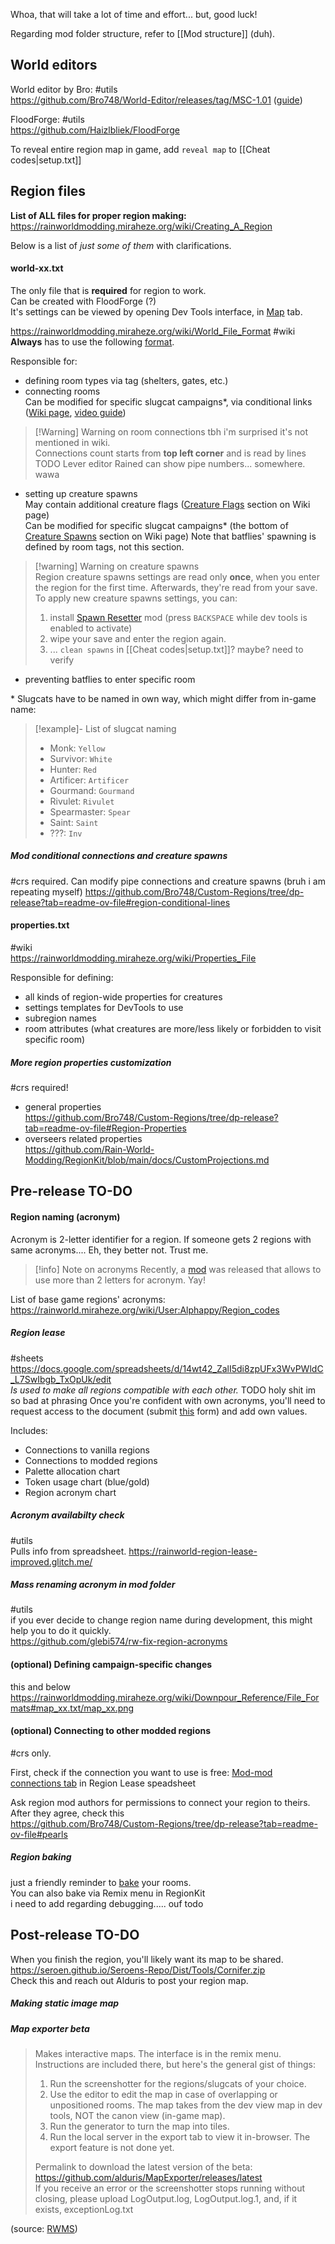 Whoa, that will take a lot of time and effort... but, good luck!   

Regarding mod folder structure, refer to [[Mod structure]] (duh).
## World editors  
World editor by Bro: #utils   
https://github.com/Bro748/World-Editor/releases/tag/MSC-1.01 ([guide](https://www.youtube.com/watch?v=MgeEBM9EKS4))

FloodForge: #utils  
https://github.com/Haizlbliek/FloodForge

To reveal entire region map in game, add `reveal map` to [[Cheat codes|setup.txt]]  
## Region files
**List of ALL files for proper region making:**
https://rainworldmodding.miraheze.org/wiki/Creating_A_Region

Below is a list of *just some of them* with clarifications.
#### world-xx.txt  
The only file that is **required** for region to work.  
Can be created with FloodForge (?)  
It's settings can be viewed by opening Dev Tools interface, in [Map](https://rainworldmodding.miraheze.org/wiki/Dev_Tools#tabber-tabpanel-Map-0) tab.  

https://rainworldmodding.miraheze.org/wiki/World_File_Format  #wiki
**Always** has to use the following [format](https://rainworldmodding.miraheze.org/wiki/World_File_Format#Format).

Responsible for:  
- defining room types via tag (shelters, gates, etc.)  
- connecting rooms  
	Can be modified for specific slugcat campaigns\*, via conditional links ([Wiki page](https://rainworldmodding.miraheze.org/wiki/Downpour_Reference/File_Formats#world_xx.txt), [video guide](https://www.youtube.com/watch?v=mQfZwHSxNTA))  
> [!Warning] Warning on room connections
> tbh i'm surprised it's not mentioned in wiki.  
> Connections count starts from **top left corner** and is read by lines TODO
> Lever editor Rained can show pipe numbers... somewhere. wawa
- setting up creature spawns  
	May contain additional creature flags ([Creature Flags](https://rainworldmodding.miraheze.org/wiki/World_File_Format#Creature_Flags) section on Wiki page)  
	Can be modified for specific slugcat campaigns\* (the bottom of [Creature Spawns](https://rainworldmodding.miraheze.org/wiki/World_File_Format#Creature_Spawns) section on Wiki page)
	Note that batflies' spawning is defined by room tags, not this section.
> [!warning] Warning on creature spawns  
> Region creature spawns settings are read only **once**, when you enter the region for the first time. Afterwards, they're read from your save.   
> To apply new creature spawns settings, you can:  
> 1) install [Spawn Resetter](https://steamcommunity.com/sharedfiles/filedetails/?id=3232143310) mod (press `BACKSPACE` while dev tools is enabled to activate)   
> 2) wipe your save and enter the region again.    
> 3) ... `clean spawns` in [[Cheat codes|setup.txt]]? maybe? need to verify  
- preventing batflies to enter specific room  

\* Slugcats have to be named in own way, which might differ from in-game name:
> [!example]- List of slugcat naming
> - Monk: `Yellow`
> - Survivor: `White`
> - Hunter: `Red`
> - Artificer: `Artificer`
> - Gourmand: `Gourmand`
> - Rivulet: `Rivulet`
> - Spearmaster: `Spear`
> - Saint: `Saint`
> - ???: `Inv`
##### Mod conditional connections and creature spawns 
#crs required.
Can modify pipe connections and creature spawns (bruh i am repeating myself)
https://github.com/Bro748/Custom-Regions/tree/dp-release?tab=readme-ov-file#region-conditional-lines

#### properties.txt
#wiki  
https://rainworldmodding.miraheze.org/wiki/Properties_File  

Responsible for defining:  
- all kinds of region-wide properties for creatures  
- settings templates for DevTools to use  
- subregion names  
- room attributes (what creatures are more/less likely or forbidden to visit specific room)  
##### More region properties customization
#crs required!  
- general properties  
https://github.com/Bro748/Custom-Regions/tree/dp-release?tab=readme-ov-file#Region-Properties  
- overseers related properties  
https://github.com/Rain-World-Modding/RegionKit/blob/main/docs/CustomProjections.md  
## Pre-release TO-DO  
#### Region naming (acronym)  
Acronym is 2-letter identifier for a region.
If someone gets 2 regions with same acronyms.... Eh, they better not. Trust me.
> [!info] Note on acronyms
> Recently, a [mod](https://steamcommunity.com/sharedfiles/filedetails/?id=3412393061) was released that allows to use more than 2 letters for acronym. Yay!  

List of base game regions' acronyms:
https://rainworld.miraheze.org/wiki/User:Alphappy/Region_codes  

##### Region lease 
#sheets  
https://docs.google.com/spreadsheets/d/14wt42_ZalI5di8zpUFx3WvPWldC_L7SwIbgb_TxOpUk/edit   
*Is used to make all regions compatible with each other.* TODO holy shit im so bad at phrasing
Once you're confident with own acronyms, you'll need to request access to the document (submit [this](https://forms.gle/gdaGmLJuBJb4LvMS7) form) and add own values. 

Includes:  
- Connections to vanilla regions  
- Connections to modded regions  
- Palette allocation chart  
- Token usage chart (blue/gold)  
- Region acronym chart

##### Acronym availabilty check
#utils  
Pulls info from spreadsheet.
https://rainworld-region-lease-improved.glitch.me/

##### Mass renaming acronym in mod folder
#utils  
if you ever decide to change region name during development, this might help you to do it quickly.  
https://github.com/glebi574/rw-fix-region-acronyms
#### (optional) Defining campaign-specific changes
this and below
https://rainworldmodding.miraheze.org/wiki/Downpour_Reference/File_Formats#map_xx.txt/map_xx.png
#### (optional) Connecting to other modded regions  
#crs only.  

First, check if the connection you want to use is free: [Mod-mod connections tab](https://docs.google.com/spreadsheets/d/14wt42_ZalI5di8zpUFx3WvPWldC_L7SwIbgb_TxOpUk/edit?gid=758721855#gid=758721855) in Region Lease speadsheet

Ask region mod authors for permissions to connect your region to theirs.  
After they agree, check this  
https://github.com/Bro748/Custom-Regions/tree/dp-release?tab=readme-ov-file#pearls

##### Region baking  
just a friendly reminder to [bake](https://rainworldmodding.miraheze.org/wiki/Creating_A_Region#Baking) your rooms.  
You can also bake via Remix menu in RegionKit  
i need to add regarding debugging..... ouf todo

## Post-release TO-DO  
When you finish the region, you'll likely want its map to be shared.  
https://seroen.github.io/Seroens-Repo/Dist/Tools/Cornifer.zip  
Check this and reach out Alduris to post your region map. 

##### Making static image map

  
##### Map exporter beta  
> Makes interactive maps. The interface is in the remix menu. Instructions are included there, but here's the general gist of things:  
> 1. Run the screenshotter for the regions/slugcats of your choice.  
> 2. Use the editor to edit the map in case of overlapping or unpositioned rooms. The map takes from the dev view map in dev tools, NOT the canon view (in-game map).  
> 3. Run the generator to turn the map into tiles.  
> 4. Run the local server in the export tab to view it in-browser. The export feature is not done yet.  
>   
> Permalink to download the latest version of the beta: https://github.com/alduris/MapExporter/releases/latest  
> If you receive an error or the screenshotter stops running without closing, please upload LogOutput.log, LogOutput.log.1, and, if it exists, exceptionLog.txt

(source: [RWMS](https://discord.com/channels/1237826015829557400/1273913033831350296/1273913775732555816))  
